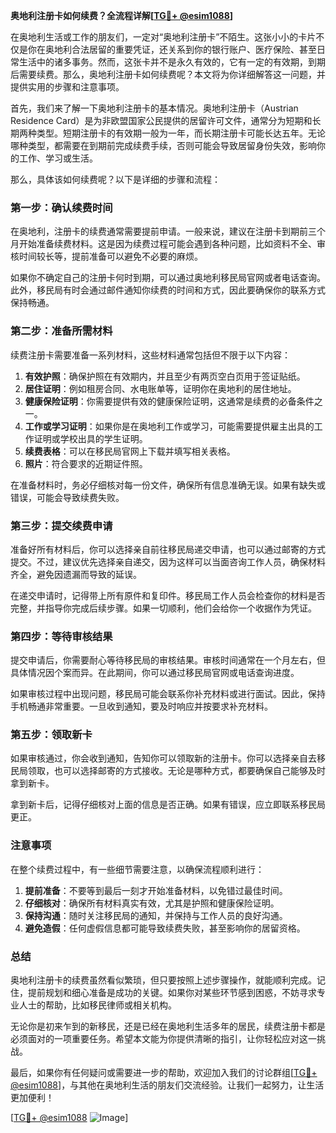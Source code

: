 **奥地利注册卡如何续费？全流程详解[[TG💪+ @esim1088](https://t.me/s/esim1088)]**

在奥地利生活或工作的朋友们，一定对“奥地利注册卡”不陌生。这张小小的卡片不仅是你在奥地利合法居留的重要凭证，还关系到你的银行账户、医疗保险、甚至日常生活中的诸多事务。然而，这张卡并不是永久有效的，它有一定的有效期，到期后需要续费。那么，奥地利注册卡如何续费呢？本文将为你详细解答这一问题，并提供实用的步骤和注意事项。

首先，我们来了解一下奥地利注册卡的基本情况。奥地利注册卡（Austrian Residence Card）是为非欧盟国家公民提供的居留许可文件，通常分为短期和长期两种类型。短期注册卡的有效期一般为一年，而长期注册卡可能长达五年。无论哪种类型，都需要在到期前完成续费手续，否则可能会导致居留身份失效，影响你的工作、学习或生活。

那么，具体该如何续费呢？以下是详细的步骤和流程：

### 第一步：确认续费时间

在奥地利，注册卡的续费通常需要提前申请。一般来说，建议在注册卡到期前三个月开始准备续费材料。这是因为续费过程可能会遇到各种问题，比如资料不全、审核时间较长等，提前准备可以避免不必要的麻烦。

如果你不确定自己的注册卡何时到期，可以通过奥地利移民局官网或者电话查询。此外，移民局有时会通过邮件通知你续费的时间和方式，因此要确保你的联系方式保持畅通。

### 第二步：准备所需材料

续费注册卡需要准备一系列材料，这些材料通常包括但不限于以下内容：

1. **有效护照**：确保护照在有效期内，并且至少有两页空白页用于签证贴纸。
2. **居住证明**：例如租房合同、水电账单等，证明你在奥地利的居住地址。
3. **健康保险证明**：你需要提供有效的健康保险证明，这通常是续费的必备条件之一。
4. **工作或学习证明**：如果你是在奥地利工作或学习，可能需要提供雇主出具的工作证明或学校出具的学生证明。
5. **续费表格**：可以在移民局官网上下载并填写相关表格。
6. **照片**：符合要求的近期证件照。

在准备材料时，务必仔细核对每一份文件，确保所有信息准确无误。如果有缺失或错误，可能会导致续费失败。

### 第三步：提交续费申请

准备好所有材料后，你可以选择亲自前往移民局递交申请，也可以通过邮寄的方式提交。不过，建议优先选择亲自递交，因为这样可以当面咨询工作人员，确保材料齐全，避免因遗漏而导致的延误。

在递交申请时，记得带上所有原件和复印件。移民局工作人员会检查你的材料是否完整，并指导你完成后续步骤。如果一切顺利，他们会给你一个收据作为凭证。

### 第四步：等待审核结果

提交申请后，你需要耐心等待移民局的审核结果。审核时间通常在一个月左右，但具体情况因个案而异。在此期间，你可以通过移民局官网或电话查询进度。

如果审核过程中出现问题，移民局可能会联系你补充材料或进行面试。因此，保持手机畅通非常重要。一旦收到通知，要及时响应并按要求补充材料。

### 第五步：领取新卡

如果审核通过，你会收到通知，告知你可以领取新的注册卡。你可以选择亲自去移民局领取，也可以选择邮寄的方式接收。无论是哪种方式，都要确保自己能够及时拿到新卡。

拿到新卡后，记得仔细核对上面的信息是否正确。如果有错误，应立即联系移民局更正。

### 注意事项

在整个续费过程中，有一些细节需要注意，以确保流程顺利进行：

1. **提前准备**：不要等到最后一刻才开始准备材料，以免错过最佳时间。
2. **仔细核对**：确保所有材料真实有效，尤其是护照和健康保险证明。
3. **保持沟通**：随时关注移民局的通知，并保持与工作人员的良好沟通。
4. **避免造假**：任何虚假信息都可能导致续费失败，甚至影响你的居留资格。

### 总结

奥地利注册卡的续费虽然看似繁琐，但只要按照上述步骤操作，就能顺利完成。记住，提前规划和细心准备是成功的关键。如果你对某些环节感到困惑，不妨寻求专业人士的帮助，比如移民律师或相关机构。

无论你是初来乍到的新移民，还是已经在奥地利生活多年的居民，续费注册卡都是必须面对的一项重要任务。希望本文能为你提供清晰的指引，让你轻松应对这一挑战。

最后，如果你有任何疑问或需要进一步的帮助，欢迎加入我们的讨论群组[[TG💪+ @esim1088](https://t.me/s/esim1088)]，与其他在奥地利生活的朋友们交流经验。让我们一起努力，让生活更加便利！

[[TG💪+ @esim1088](https://t.me/s/esim1088) ![Image](https://i.postimg.cc/4NQfJmqS/Snipaste-2025-05-13-00-14-12.png)]